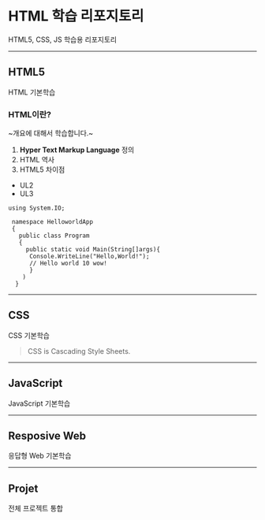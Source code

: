 # HTML 학습 리포지토리
HTML5, CSS, JS 학습용 리포지토리

-------------------------------------

## HTML5
HTML 기본학습

### HTML이란?
~개요에 대해서 학습합니다.~

1. **Hyper Text Markup Language** 정의
2. HTML 역사
3. HTML5 차이점

 - UL2
 - UL3
 
 ```Cshap
 using System.IO;
 
  namespace HelloworldApp
  {
    public class Program
    {
      public static void Main(String[]args){
       Console.WriteLine("Hello,World!");
       // Hello world 10 wow!
       }
     )
   }
 ```
-------------------------------------------

## CSS
CSS 기본학습

> CSS is Cascading Style Sheets.

-------------------------------------------

## JavaScript
JavaScript 기본학습

-------------------------------------------

## Resposive Web
응답형 Web 기본학습

-------------------------------------------

## Projet
전체 프로젝트 통합
